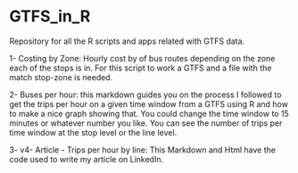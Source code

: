 # GTFS_in_R

Repository for all the R scripts and apps related with GTFS data.

1- Costing by Zone: Hourly cost by of bus routes depending on the zone each of the stops is in. For this script to work a
GTFS and a file with the match stop-zone is needed.

2- Buses per hour: this markdown guides you on the process I followed to get the trips per hour on a given time window from a GTFS using R and how to make a nice graph showing that. You could change the time window to 15 minutes or whatever number you like. You can see the number of trips per time window at the stop level or the line level.

3- v4- Article - Trips per hour by line: This Markdown and Html have the code used to write my article on LinkedIn.
